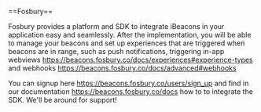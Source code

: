 ==Fosbury==

Fosbury provides a platform and SDK to integrate iBeacons in your
application easy and seamlessly. After the implementation, you will be able
to manage your beacons and set up experiences that are triggered when
beacons are in range, such as push notifications, triggering in-app webviews
<https://beacons.fosbury.co/docs/experiences#experience-types> and  webhooks
<https://beacons.fosbury.co/docs/advanced#webhooks>

You can signup here <https://beacons.fosbury.co/users/sign_up> and  find in our
documentation <https://beacons.fosbury.co/docs> how to to integrate the
SDK. We'll be around for support!
